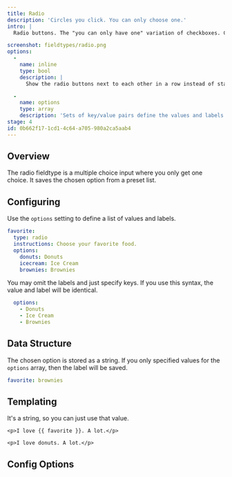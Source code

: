 ```yaml
---
title: Radio
description: 'Circles you click. You can only choose one.'
intro: |
  Radio buttons. The "you can only have one" variation of checkboxes. Create some options and let your users select one and only one. May they choose wisely.

screenshot: fieldtypes/radio.png
options:
  -
    name: inline
    type: bool
    description: |
      Show the radio buttons next to each other in a row instead of stacked vertically. Default: `false`

  -
    name: options
    type: array
    description: 'Sets of key/value pairs define the values and labels of the radio options.'
stage: 4
id: 0b662f17-1cd1-4c64-a705-980a2ca5aab4
---
```

## Overview

The radio fieldtype is a multiple choice input where you only get one choice. It saves the chosen option from a preset list.

## Configuring

Use the `options` setting to define a list of values and labels.

``` yaml
favorite:
  type: radio
  instructions: Choose your favorite food.
  options:
    donuts: Donuts
    icecream: Ice Cream
    brownies: Brownies
```

You may omit the labels and just specify keys. If you use this syntax, the value and label will be identical.

``` yaml
  options:
    - Donuts
    - Ice Cream
    - Brownies
```

## Data Structure

The chosen option is stored as a string. If you only specified values for the `options` array, then the label will be saved.

``` yaml
favorite: brownies
```



## Templating

It's a string, so you can just use that value.

```
<p>I love {{ favorite }}. A lot.</p>
```

``` output
<p>I love donuts. A lot.</p>
```

## Config Options

